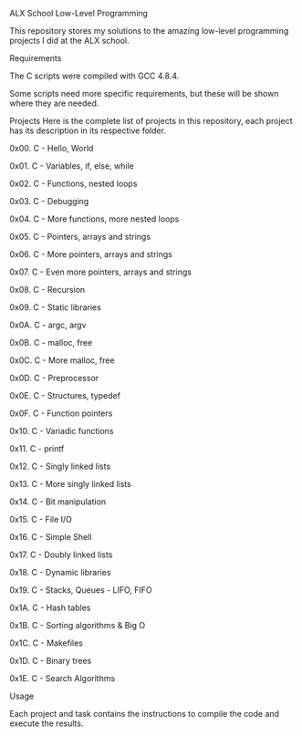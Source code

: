 ALX School Low-Level Programming

This repository stores my solutions to the amazing low-level programming projects I did at the ALX school.

Requirements

The C scripts were compiled with GCC 4.8.4.

Some scripts need more specific requirements, but these will be shown where they are needed.

Projects
Here is the complete list of projects in this repository, each project has its description in its respective folder.

0x00. C - Hello, World

0x01. C - Variables, if, else, while

0x02. C - Functions, nested loops

0x03. C - Debugging

0x04. C - More functions, more nested loops

0x05. C - Pointers, arrays and strings

0x06. C - More pointers, arrays and strings

0x07. C - Even more pointers, arrays and strings

0x08. C - Recursion

0x09. C - Static libraries

0x0A. C - argc, argv

0x0B. C - malloc, free

0x0C. C - More malloc, free

0x0D. C - Preprocessor

0x0E. C - Structures, typedef

0x0F. C - Function pointers

0x10. C - Variadic functions

0x11. C - printf

0x12. C - Singly linked lists

0x13. C - More singly linked lists

0x14. C - Bit manipulation

0x15. C - File I/O

0x16. C - Simple Shell

0x17. C - Doubly linked lists

0x18. C - Dynamic libraries

0x19. C - Stacks, Queues - LIFO, FIFO

0x1A. C - Hash tables

0x1B. C - Sorting algorithms & Big O

0x1C. C - Makefiles

0x1D. C - Binary trees

0x1E. C - Search Algorithms

Usage

Each project and task contains the instructions to compile the code and execute the results.
